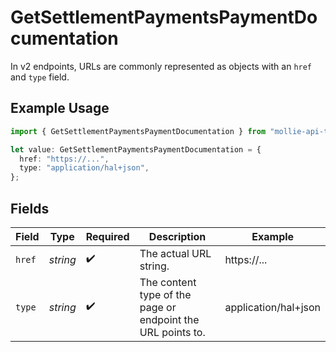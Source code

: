 # GetSettlementPaymentsPaymentDocumentation

In v2 endpoints, URLs are commonly represented as objects with an `href` and `type` field.

## Example Usage

```typescript
import { GetSettlementPaymentsPaymentDocumentation } from "mollie-api-typescript/models/operations";

let value: GetSettlementPaymentsPaymentDocumentation = {
  href: "https://...",
  type: "application/hal+json",
};
```

## Fields

| Field                                                       | Type                                                        | Required                                                    | Description                                                 | Example                                                     |
| ----------------------------------------------------------- | ----------------------------------------------------------- | ----------------------------------------------------------- | ----------------------------------------------------------- | ----------------------------------------------------------- |
| `href`                                                      | *string*                                                    | :heavy_check_mark:                                          | The actual URL string.                                      | https://...                                                 |
| `type`                                                      | *string*                                                    | :heavy_check_mark:                                          | The content type of the page or endpoint the URL points to. | application/hal+json                                        |